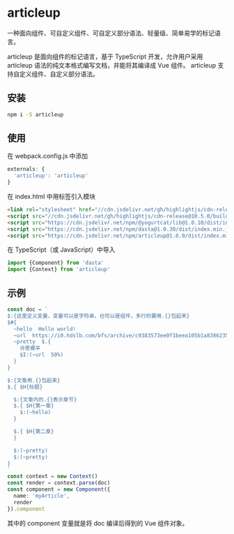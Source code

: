 # articleup

一种面向组件、可自定义组件、可自定义部分语法、轻量级、简单易学的标记语言。

articleup 是面向组件的标记语言，基于 TypeScript 开发，允许用户采用 articleup 语法的纯文本格式编写文档，并能将其编译成 Vue 组件。 articleup 支持自定义组件、自定义部分语法。

## 安装

```sh
npm i -S articleup
```

## 使用

在 webpack.config.js 中添加

```JavaScript
externals: {
  'articleup': 'articleup'
}
```

在 index.html 中用标签引入模块

```HTML
<link rel="stylesheet" href="//cdn.jsdelivr.net/gh/highlightjs/cdn-release@10.5.0/build/styles/default.min.css">
<script src="//cdn.jsdelivr.net/gh/highlightjs/cdn-release@10.5.0/build/highlight.min.js"></script>
<script src="https://cdn.jsdelivr.net/npm/@yogurtcat/lib@1.0.10/dist/index.min.js"></script>
<script src="https://cdn.jsdelivr.net/npm/dasta@1.0.30/dist/index.min.js"></script>
<script src="https://cdn.jsdelivr.net/npm/articleup@1.0.0/dist/index.min.js"></script>
```

在 TypeScript（或 JavaScript）中导入

```TypeScript
import {Component} from 'dasta'
import {Context} from 'articleup'
```

## 示例

```TypeScript
const doc = `
$:{这里定义变量，变量可以是字符串，也可以是组件，多行的要用.{}包起来}
$#{
  ~hello  Hello world!
  ~url  https://i0.hdslb.com/bfs/archive/c9383573ee0f1beea105b1a83862357d88210388.jpg
  ~pretty  $.{
    许愿椰羊
    $I:(~url  50%)
  }
}

$:{文章用.{}包起来}
$.{ $H{标题}

  $:{文章内的.{}表示章节}
  $.{ $H{第一章}
    $:(~hello)
  }

  $.{ $H{第二章}
  }

  $:(~pretty)
  $:(~pretty)
}
`
const context = new Context()
const render = context.parse(doc)
const component = new Component({
  name: 'myArticle',
  render
}).component
```

其中的 component 变量就是将 doc 编译后得到的 Vue 组件对象。
